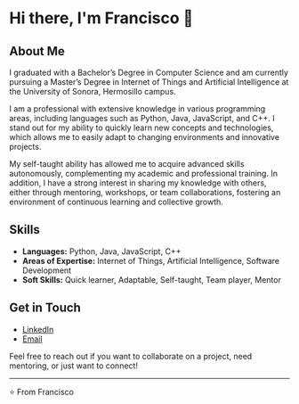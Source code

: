 # Hi there, I'm Francisco 👋

## About Me

I graduated with a Bachelor’s Degree in Computer Science and am currently pursuing a Master’s Degree in Internet of Things and Artificial Intelligence at the University of Sonora, Hermosillo campus.

I am a professional with extensive knowledge in various programming areas, including languages such as Python, Java, JavaScript, and C++. I stand out for my ability to quickly learn new concepts and technologies, which allows me to easily adapt to changing environments and innovative projects.

My self-taught ability has allowed me to acquire advanced skills autonomously, complementing my academic and professional training. In addition, I have a strong interest in sharing my knowledge with others, either through mentoring, workshops, or team collaborations, fostering an environment of continuous learning and collective growth.

## Skills

- **Languages:** Python, Java, JavaScript, C++
- **Areas of Expertise:** Internet of Things, Artificial Intelligence, Software Development
- **Soft Skills:** Quick learner, Adaptable, Self-taught, Team player, Mentor

## Get in Touch

- [LinkedIn](www.linkedin.com/in/francisco-javier-castro-marquez)
- [Email](francisco.javier.cm@hotmail.com)

Feel free to reach out if you want to collaborate on a project, need mentoring, or just want to connect!

---

⭐️ From Francisco
